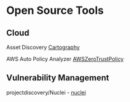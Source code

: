 # Open Source Tools

## Cloud
Asset Discovery [Cartography](https://github.com/lyft/cartography)

AWS Auto Policy Analyzer [AWSZeroTrustPolicy](https://github.com/CloudDefenseAI/AWSZeroTrustPolicy)

## Vulnerability Management
projectdiscovery/Nuclei - [nuclei](https://github.com/projectdiscovery/nuclei)
